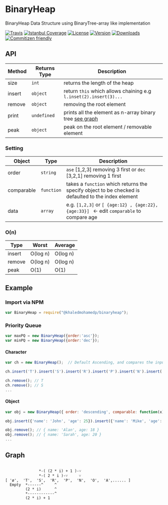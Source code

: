 # BinaryHeap
BinaryHeap Data Structure using BinaryTree-array like implementation

[![Travis](https://img.shields.io/travis/KhaledMohamedP/BinaryHeap.svg?style=flat-square)](https://travis-ci.org/KhaledMohamedP/BinaryHeap)
[![Istanbul Coverage](https://img.shields.io/codecov/c/github/KhaledMohamedP/BinaryHeap.svg?style=flat-square)](https://github.com/KhaledMohamedP/BinaryHeap)
[![License](https://img.shields.io/npm/l/@khaledmohamedp/binaryheap.svg?style=flat-square)](https://www.npmjs.com/package/@khaledmohamedp/binaryheap)
[![Version](https://img.shields.io/npm/v/@khaledmohamedp/binaryheap.svg?style=flat-square)](https://www.npmjs.com/package/@khaledmohamedp/binaryheap)
[![Downloads](http://img.shields.io/npm/dm/@khaledmohamedp/binaryheap.svg?style=flat-square)](https://www.npmjs.com/package/@khaledmohamedp/binaryheap)
[![Commitizen friendly](https://img.shields.io/badge/commitizen-friendly-brightgreen.svg)](http://commitizen.github.io/cz-cli/)


## API 
| Method| Returns Type| Description|
|-------|------------|-------------|
|size   | `int`      | returns the length of the heap| 
|insert | `object`   |  return `this` which allows chaining e.g `l.inset(2).insert(3)...`| 
|remove | `object`   | removing the root element  |
|print  | `undefined`| prints all the element as n-array binary tree [see graph](#graph)|
|peak   | `object`   | peak on the root element / removable element |

### Setting 
| Object     | Type      | Description| 
|------------|-----------|------------|
| order      | `string`  | `ase` [1,2,3] removing 3 first or `dec` [3,2,1] removing 1 first| 
| comparable | `function`| takes a `function` which returns the specify object to be checked is defaulted to the index element|
| data       | `array`   | e.g. `[1,2,3]` or `[ {age:12} , {age:22}, {age:33}] ` ← edit `comparable` to compare age |

### O(n)

| Type   | Worst     | Average|
|--------|-----------|--------|
| insert | O(log n)| O(log n)|
| remove | O(log n)| O(log n)| 
| peak   | O(1)    | O(1)|


## Example

### Import via NPM
```Javascript
var BinaryHeap = require("@khaledmohamedp/binaryheap");
```

### Priority Queue 
```Javascript
var maxPQ = new BinaryHeap({order:'asc'}); 
var minPQ = new BinaryHeap({order:'dec'}); 
```

#### Character
``` JavaScript
var ch = new BinaryHeap();  // Default Ascending, and compares the input

ch.insert('T').insert('S').insert('R').insert('P').insert('N').insert('O').insert('A').insert('E').insert('I').insert('H').insert('G');

ch.remove(); // T
ch.remove(); // S
...
```

#### Object
```JavaScript
var obj = new BinaryHeap({ order: 'descending', comparable: function(x){return x.age;} });

obj.insert({'name': 'John', 'age': 25}).insert({'name': 'Mike', 'age': 21}).insert({'name': 'Aisha', 'age': 33}).insert({'name': 'Sarah', 'age': 20}).insert({'name': 'Tom', 'age': 100}).insert({'name': 'Alan', 'age': 18})

obj.remove(); // { name: 'Alan', age: 18 }
obj.remove(); // { name: 'Sarah', age: 20 }
...
```

## Graph 

``` 

               *-( (2 * i) + 1 )-˅
               *-( 2 * i )-˅     ˅
[ 'ø',  'T',  'S',  'R',  'P',  'N',  'O',  'A',...... ]
  Empty  *------^     ^ 
         (2 * i)      ^ 
         *------------^
         (2 * i) + 1

```
